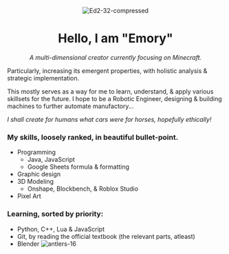 <div align=center>

![Ed2-32-compressed](https://github.com/user-attachments/assets/7cdfe76f-906f-446b-8710-3112197ef70d)
# Hello, I am "Emory"
*A multi-dimensional creator currently focusing on Minecraft.*
</div>

Particularly, increasing its emergent properties, with holistic analysis & strategic implementation.

This mostly serves as a way for me to learn, understand, & apply various skillsets for the future.
I hope to be a Robotic Engineer, designing & building machines to further automate manufactory...

*I shall create for humans what cars were for horses, hopefully ethically!*

### My skills, loosely ranked, in beautiful bullet-point.
-	Programming
	-	Java, JavaScript
	-	Google Sheets formula & formatting
-	Graphic design
-	3D Modeling
	-	Onshape, Blockbench, & Roblox Studio
-	Pixel Art 

### Learning, sorted by priority:

- Python, C++, Lua & JavaScript
- Git, by reading the official textbook (the relevant parts, atleast)
- Blender ![antlers-16](https://github.com/user-attachments/assets/6af7c00e-d3df-4954-8216-9c93417492ad)
